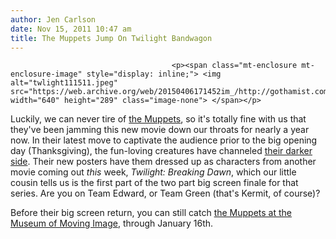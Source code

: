 ```yaml
---
author: Jen Carlson
date: Nov 15, 2011 10:47 am
title: The Muppets Jump On Twilight Bandwagon
---
```


	
										<p><span class="mt-enclosure mt-enclosure-image" style="display: inline;"> <img alt="twlight111511.jpeg" src="https://web.archive.org/web/20150406171452im_/http://gothamist.com/attachments/arts_jen/twlight111511.jpeg" width="640" height="289" class="image-none"> </span></p>

<p>Luckily, we can never tire of <a href="https://web.archive.org/web/20150406171452/http://gothamist.com/tags/muppets">the Muppets</a>, so it&apos;s totally fine with us that they&apos;ve been jamming this new movie down our throats for nearly a year now. In their latest move to captivate the audience prior to the big opening day (Thanksgiving), the fun-loving creatures have channeled <a href="https://web.archive.org/web/20150406171452/http://www.denofgeek.com/movies/1132049/exclusive_the_muppets_do_twilight_in_three_new_posters.html">their darker side</a>. Their new posters have them dressed up as characters from another movie coming out <em>this</em> week, <em>Twilight: Breaking Dawn</em>, which our little cousin tells us is the first part of the two part big screen finale for that series. Are you on Team Edward, or Team Green (that&apos;s Kermit, of course)? </p>

<p>Before their big screen return, you can still catch <a href="https://web.archive.org/web/20150406171452/http://gothamist.com/2011/07/13/in_which_we_enter_jim_hensons_fanta.php">the Muppets at the Museum of Moving Image</a>, through January 16th.</p>					
										
									
				
